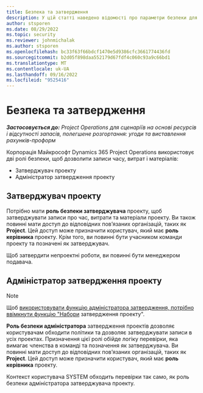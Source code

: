 ```yaml
---
title: Безпека та затвердження
description: У цій статті наведено відомості про параметри безпеки для роботи із затвердженнями в корпорації Майкрософт Dynamics 365 Project Operations.
author: stsporen
ms.date: 08/29/2022
ms.topic: security
ms.reviewer: johnmichalak
ms.author: stsporen
ms.openlocfilehash: bc33f63f66bdcf1470e5d9386cfc3661774436fd
ms.sourcegitcommit: b2d05f898daa552179d67fdf4c060c93a9c66bd1
ms.translationtype: MT
ms.contentlocale: uk-UA
ms.lasthandoff: 09/16/2022
ms.locfileid: "9525416"
---
```

# <a name="security-and-approvals"></a>Безпека та затвердження

_**Застосовується до:** Project Operations для сценаріїв на основі ресурсів і відсутності запасів, полегшене розгортання: угоди та виставлення рахунків-проформ_

Корпорація Майкрософт Dynamics 365 Project Operations використовує дві ролі безпеки, щоб дозволити записи часу, витрат і матеріалів:

- Затверджувач проекту
- Адміністратор затвердження проекту

## <a name="project-approver"></a>Затверджувач проекту

Потрібно мати **роль безпеки затверджувача** проекту, щоб затверджувати записи про час, витрати та матеріали проекту. Ви також повинні мати доступ до відповідних пов’язаних організацій, таких як **Project**. Цей доступ може призначити користувач, який має **роль керівника** проекту. Крім того, ви повинні бути учасником команди проекту та позначені як затверджувач.

Щоб затвердити непроектні роботи, ви повинні бути менеджером подавача.

## <a name="project-approver-admin"></a>Адміністратор затвердження проекту

> [!NOTE]
> Щоб [використовувати функцію адміністратора затвердження, потрібно ввімкнути функцію "Набори](approval-sets.md) затвердження проекту".

**Роль безпеки адміністратора** затвердження проектів дозволяє користувачам обходити політики та дозволяє затверджувати записи в усіх проектах. Призначення цієї ролі обійде логіку перевірки, яка вимагає членства в команді та позначення як затверджувача. Ви повинні мати доступ до відповідних пов’язаних організацій, таких як **Project**. Цей доступ може призначити користувач, який має **роль керівника** проекту.

Контекст користувача SYSTEM обходить перевірки так само, як роль безпеки адміністратора затверджувача проекту.
